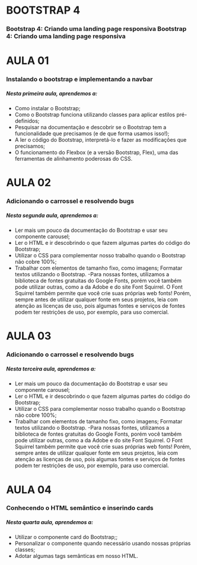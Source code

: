 # BOOTSTRAP 4
### Bootstrap 4: Criando uma landing page responsiva Bootstrap 4: Criando uma landing page responsiva
# AULA 01
### Instalando o bootstrap e implementando a navbar
##### Nesta primeira aula, aprendemos a:

- Como instalar o Bootstrap;
- Como o Bootstrap funciona utilizando classes para aplicar estilos pré-definidos;
- Pesquisar na documentação e descobrir se o Bootstrap tem a funcionalidade que precisamos (e de que forma usamos isso!);
- A ler o código do Bootstrap, interpretá-lo e fazer as modificações que precisamos;
- O funcionamento do Flexbox (e a versão Bootstrap, Flex), uma das ferramentas de alinhamento poderosas do CSS.


# AULA 02 
### Adicionando o carrossel e resolvendo bugs
##### Nesta segunda aula, aprendemos a:
- Ler mais um pouco da documentação do Bootstrap e usar seu componente carousel;
- Ler o HTML e ir descobrindo o que fazem algumas partes do código do Bootstrap;
- Utilizar o CSS para complementar nosso trabalho quando o Bootstrap não cobre 100%;
- Trabalhar com elementos de tamanho fixo, como imagens; Formatar textos utilizando o Bootstrap.
-Para nossas fontes, utilizamos a biblioteca de fontes gratuitas do Google Fonts, porém você também pode utilizar outras, como a da Adobe e do site Font Squirrel. O Font Squirrel também permite que você crie suas próprias web fonts! Porém, sempre antes de utilizar qualquer fonte em seus projetos, leia com atenção as licenças de uso, pois algumas fontes e serviços de fontes podem ter restrições de uso, por exemplo, para uso comercial.

# AULA 03 
### Adicionando o carrossel e resolvendo bugs
##### Nesta terceira aula, aprendemos a:
- Ler mais um pouco da documentação do Bootstrap e usar seu componente carousel;
- Ler o HTML e ir descobrindo o que fazem algumas partes do código do Bootstrap;
- Utilizar o CSS para complementar nosso trabalho quando o Bootstrap não cobre 100%;
- Trabalhar com elementos de tamanho fixo, como imagens; Formatar textos utilizando o Bootstrap.
-Para nossas fontes, utilizamos a biblioteca de fontes gratuitas do Google Fonts, porém você também pode utilizar outras, como a da Adobe e do site Font Squirrel. O Font Squirrel também permite que você crie suas próprias web fonts! Porém, sempre antes de utilizar qualquer fonte em seus projetos, leia com atenção as licenças de uso, pois algumas fontes e serviços de fontes podem ter restrições de uso, por exemplo, para uso comercial.

# AULA 04 
### Conhecendo o HTML semântico e inserindo cards
##### Nesta quarta aula, aprendemos a:
- Utilizar o componente card do Bootstrap;;
- Personalizar o componente quando necessário usando nossas próprias classes;
- Adotar algumas tags semânticas em nosso HTML.
